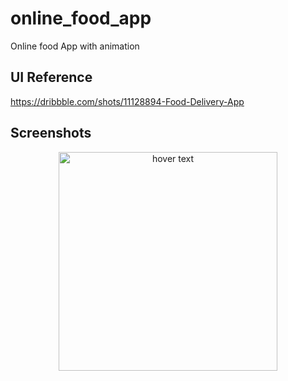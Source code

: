 # online_food_app

Online food App with animation

## UI Reference

https://dribbble.com/shots/11128894-Food-Delivery-App

## Screenshots

 <p align="center">
  <img src="https://github.com/brinesoftwares/online_food_app/blob/master/screenshots/Screenshot_1.jpg?raw=true" width="350" title="hover text">
</p>

